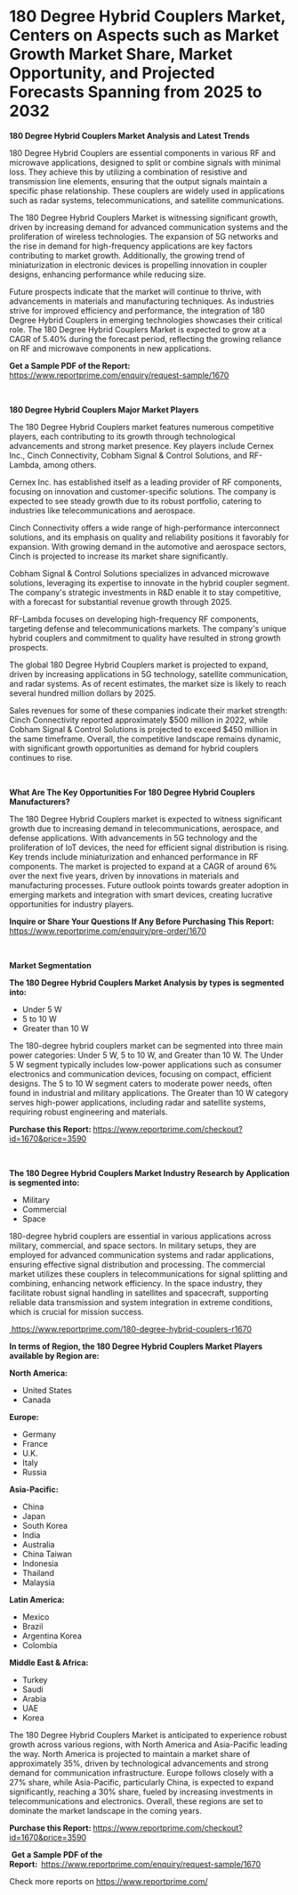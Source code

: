 <p><h1>180 Degree Hybrid Couplers Market, Centers on Aspects such as Market Growth Market Share, Market Opportunity, and Projected Forecasts Spanning from 2025 to 2032</h1></p><p><strong>180 Degree Hybrid Couplers Market Analysis and Latest Trends</strong></p>
<p><p>180 Degree Hybrid Couplers are essential components in various RF and microwave applications, designed to split or combine signals with minimal loss. They achieve this by utilizing a combination of resistive and transmission line elements, ensuring that the output signals maintain a specific phase relationship. These couplers are widely used in applications such as radar systems, telecommunications, and satellite communications.</p><p>The 180 Degree Hybrid Couplers Market is witnessing significant growth, driven by increasing demand for advanced communication systems and the proliferation of wireless technologies. The expansion of 5G networks and the rise in demand for high-frequency applications are key factors contributing to market growth. Additionally, the growing trend of miniaturization in electronic devices is propelling innovation in coupler designs, enhancing performance while reducing size.</p><p>Future prospects indicate that the market will continue to thrive, with advancements in materials and manufacturing techniques. As industries strive for improved efficiency and performance, the integration of 180 Degree Hybrid Couplers in emerging technologies showcases their critical role. The 180 Degree Hybrid Couplers Market is expected to grow at a CAGR of 5.40% during the forecast period, reflecting the growing reliance on RF and microwave components in new applications.</p></p>
<p><strong>Get a Sample PDF of the Report:&nbsp;</strong> <a href="https://www.reportprime.com/enquiry/request-sample/1670?utm_campaign=2197&utm_medium=2&utm_source=Github&utm_content=ia&utm_term=18032025&utm_id=180-degree-hybrid-couplers">https://www.reportprime.com/enquiry/request-sample/1670</a></p>
<p>&nbsp;</p>
<p><strong>180 Degree Hybrid Couplers Major Market Players</strong></p>
<p><p>The 180 Degree Hybrid Couplers market features numerous competitive players, each contributing to its growth through technological advancements and strong market presence. Key players include Cernex Inc., Cinch Connectivity, Cobham Signal & Control Solutions, and RF-Lambda, among others.</p><p>Cernex Inc. has established itself as a leading provider of RF components, focusing on innovation and customer-specific solutions. The company is expected to see steady growth due to its robust portfolio, catering to industries like telecommunications and aerospace.</p><p>Cinch Connectivity offers a wide range of high-performance interconnect solutions, and its emphasis on quality and reliability positions it favorably for expansion. With growing demand in the automotive and aerospace sectors, Cinch is projected to increase its market share significantly.</p><p>Cobham Signal & Control Solutions specializes in advanced microwave solutions, leveraging its expertise to innovate in the hybrid coupler segment. The company's strategic investments in R&D enable it to stay competitive, with a forecast for substantial revenue growth through 2025.</p><p>RF-Lambda focuses on developing high-frequency RF components, targeting defense and telecommunications markets. The company's unique hybrid couplers and commitment to quality have resulted in strong growth prospects.</p><p>The global 180 Degree Hybrid Couplers market is projected to expand, driven by increasing applications in 5G technology, satellite communication, and radar systems. As of recent estimates, the market size is likely to reach several hundred million dollars by 2025.</p><p>Sales revenues for some of these companies indicate their market strength: Cinch Connectivity reported approximately $500 million in 2022, while Cobham Signal & Control Solutions is projected to exceed $450 million in the same timeframe. Overall, the competitive landscape remains dynamic, with significant growth opportunities as demand for hybrid couplers continues to rise.</p></p>
<p>&nbsp;</p>
<p><strong>What Are The Key Opportunities For 180 Degree Hybrid Couplers Manufacturers?</strong></p>
<p><p>The 180 Degree Hybrid Couplers market is expected to witness significant growth due to increasing demand in telecommunications, aerospace, and defense applications. With advancements in 5G technology and the proliferation of IoT devices, the need for efficient signal distribution is rising. Key trends include miniaturization and enhanced performance in RF components. The market is projected to expand at a CAGR of around 6% over the next five years, driven by innovations in materials and manufacturing processes. Future outlook points towards greater adoption in emerging markets and integration with smart devices, creating lucrative opportunities for industry players.</p></p>
<p><strong>Inquire or Share Your Questions If Any Before Purchasing This Report:</strong> <a href="https://www.reportprime.com/enquiry/pre-order/1670?utm_campaign=2197&utm_medium=2&utm_source=Github&utm_content=ia&utm_term=18032025&utm_id=180-degree-hybrid-couplers">https://www.reportprime.com/enquiry/pre-order/1670</a></p>
<p>&nbsp;</p>
<p><strong>Market Segmentation</strong></p>
<p><strong>The 180 Degree Hybrid Couplers Market Analysis by types is segmented into:</strong></p>
<p><ul><li>Under 5 W</li><li>5 to 10 W</li><li>Greater than 10 W</li></ul></p>
<p><p>The 180-degree hybrid couplers market can be segmented into three main power categories: Under 5 W, 5 to 10 W, and Greater than 10 W. The Under 5 W segment typically includes low-power applications such as consumer electronics and communication devices, focusing on compact, efficient designs. The 5 to 10 W segment caters to moderate power needs, often found in industrial and military applications. The Greater than 10 W category serves high-power applications, including radar and satellite systems, requiring robust engineering and materials.</p></p>
<p><strong>Purchase this Report:&nbsp;</strong><a href="https://www.reportprime.com/checkout?id=1670&price=3590&utm_campaign=2197&utm_medium=2&utm_source=Github&utm_content=ia&utm_term=18032025&utm_id=180-degree-hybrid-couplers">https://www.reportprime.com/checkout?id=1670&price=3590</a></p>
<p>&nbsp;</p>
<p><strong>The 180 Degree Hybrid Couplers Market Industry Research by Application is segmented into:</strong></p>
<p><ul><li>Military</li><li>Commercial</li><li>Space</li></ul></p>
<p><p>180-degree hybrid couplers are essential in various applications across military, commercial, and space sectors. In military setups, they are employed for advanced communication systems and radar applications, ensuring effective signal distribution and processing. The commercial market utilizes these couplers in telecommunications for signal splitting and combining, enhancing network efficiency. In the space industry, they facilitate robust signal handling in satellites and spacecraft, supporting reliable data transmission and system integration in extreme conditions, which is crucial for mission success.</p></p>
<p><a href="https://www.reportprime.com/180-degree-hybrid-couplers-r1670?utm_campaign=2197&utm_medium=2&utm_source=Github&utm_content=ia&utm_term=18032025&utm_id=180-degree-hybrid-couplers">&nbsp;https://www.reportprime.com/180-degree-hybrid-couplers-r1670</a></p>
<p><strong>In terms of Region, the 180 Degree Hybrid Couplers Market Players available by Region are:</strong></p>
<p>
    <p> <strong> North America: </strong>
        <ul>
            <li>United States</li>
            <li>Canada</li>
        </ul>
        </p> 
    <p> <strong> Europe: </strong>
        <ul>
            <li>Germany</li>
            <li>France</li>
            <li>U.K.</li>
            <li>Italy</li>
            <li>Russia</li>
        </ul>
        </p> 
    <p> <strong> Asia-Pacific: </strong>
        <ul>
            <li>China</li>
            <li>Japan</li>
            <li>South Korea</li>
            <li>India</li>
            <li>Australia</li>
            <li>China Taiwan</li>
            <li>Indonesia</li>
            <li>Thailand</li>
            <li>Malaysia</li>
        </ul>
        </p> 
    <p> <strong> Latin America: </strong>
        <ul>
            <li>Mexico</li>
            <li>Brazil</li>
            <li>Argentina Korea</li>
            <li>Colombia</li>
        </ul>
        </p> 
    <p> <strong> Middle East & Africa: </strong>
        <ul>
            <li>Turkey</li>
            <li>Saudi</li>
            <li>Arabia</li>
            <li>UAE</li>
            <li>Korea</li>
        </ul>
    </p>
    </p>
<p><p>The 180 Degree Hybrid Couplers Market is anticipated to experience robust growth across various regions, with North America and Asia-Pacific leading the way. North America is projected to maintain a market share of approximately 35%, driven by technological advancements and strong demand for communication infrastructure. Europe follows closely with a 27% share, while Asia-Pacific, particularly China, is expected to expand significantly, reaching a 30% share, fueled by increasing investments in telecommunications and electronics. Overall, these regions are set to dominate the market landscape in the coming years.</p></p>
<p><strong>Purchase this Report: </strong><a href="https://www.reportprime.com/checkout?id=1670&price=3590&utm_campaign=2197&utm_medium=2&utm_source=Github&utm_content=ia&utm_term=18032025&utm_id=180-degree-hybrid-couplers">https://www.reportprime.com/checkout?id=1670&price=3590</a></p>
<p>&nbsp;<strong>Get a Sample PDF of the Report:&nbsp;&nbsp;</strong><a href="https://www.reportprime.com/enquiry/request-sample/1670?utm_campaign=2197&utm_medium=2&utm_source=Github&utm_content=ia&utm_term=18032025&utm_id=180-degree-hybrid-couplers">https://www.reportprime.com/enquiry/request-sample/1670</a></p>
<p><strong></strong></p>
<p>Check more reports on <a href="https://www.reportprime.com/?utm_campaign=2197&utm_medium=2&utm_source=Github&utm_content=ia&utm_term=18032025&utm_id=180-degree-hybrid-couplers">https://www.reportprime.com/</a></p>